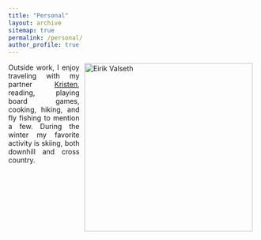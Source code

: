 ```yaml
---
title: "Personal"
layout: archive
sitemap: true
permalink: /personal/
author_profile: true
---
```



<img src=" " width="340px" alt="Eirik Valseth" align="right" style="display:block;margin-bottom:10px;margin-left:auto;margin-right:auto;padding-left: 10px;padding-right: 10px;" z-index="1" />



<p style="text-align: justify; padding-right: 10px;">
Outside work, I enjoy traveling with my partner <a href="https://www.usgs.gov/staff-profiles/kristen-valseth">Kristen</a>, reading, playing board games, cooking, hiking, and fly fishing to mention a few. During the winter my favorite activity is skiing, both downhill and cross country.
</p>

